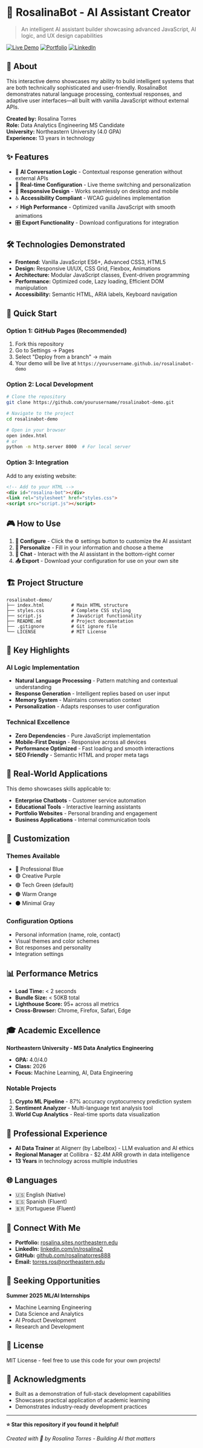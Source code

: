 # 🤖 RosalinaBot - AI Assistant Creator

> An intelligent AI assistant builder showcasing advanced JavaScript, AI logic, and UX design capabilities

[![Live Demo](https://img.shields.io/badge/Live-Demo-brightgreen?style=for-the-badge&logo=github-pages)](https://yourusername.github.io/rosalinabot-demo)
[![Portfolio](https://img.shields.io/badge/Portfolio-Visit-blue?style=for-the-badge&logo=globe)](https://rosalina.sites.northeastern.edu/)
[![LinkedIn](https://img.shields.io/badge/LinkedIn-Connect-0077B5?style=for-the-badge&logo=linkedin)](https://linkedin.com/in/rosalina2)

## 🎯 About

This interactive demo showcases my ability to build intelligent systems that are both technically sophisticated and user-friendly. RosalinaBot demonstrates natural language processing, contextual responses, and adaptive user interfaces—all built with vanilla JavaScript without external APIs.

**Created by:** Rosalina Torres  
**Role:** Data Analytics Engineering MS Candidate  
**University:** Northeastern University (4.0 GPA)  
**Experience:** 13 years in technology  

## ✨ Features

- 🧠 **AI Conversation Logic** - Contextual response generation without external APIs
- 🎨 **Real-time Configuration** - Live theme switching and personalization
- 📱 **Responsive Design** - Works seamlessly on desktop and mobile
- ♿ **Accessibility Compliant** - WCAG guidelines implementation
- ⚡ **High Performance** - Optimized vanilla JavaScript with smooth animations
- 🎛️ **Export Functionality** - Download configurations for integration

## 🛠️ Technologies Demonstrated

- **Frontend:** Vanilla JavaScript ES6+, Advanced CSS3, HTML5
- **Design:** Responsive UI/UX, CSS Grid, Flexbox, Animations
- **Architecture:** Modular JavaScript classes, Event-driven programming
- **Performance:** Optimized code, Lazy loading, Efficient DOM manipulation
- **Accessibility:** Semantic HTML, ARIA labels, Keyboard navigation

## 🚀 Quick Start

### Option 1: GitHub Pages (Recommended)
1. Fork this repository
2. Go to Settings → Pages
3. Select "Deploy from a branch" → main
4. Your demo will be live at `https://yourusername.github.io/rosalinabot-demo`

### Option 2: Local Development
```bash
# Clone the repository
git clone https://github.com/yourusername/rosalinabot-demo.git

# Navigate to the project
cd rosalinabot-demo

# Open in your browser
open index.html
# or
python -m http.server 8000  # For local server
```

### Option 3: Integration
Add to any existing website:
```html
<!-- Add to your HTML -->
<div id="rosalina-bot"></div>
<link rel="stylesheet" href="styles.css">
<script src="script.js"></script>
```

## 🎮 How to Use

1. **🔧 Configure** - Click the ⚙️ settings button to customize the AI assistant
2. **🎨 Personalize** - Fill in your information and choose a theme
3. **💬 Chat** - Interact with the AI assistant in the bottom-right corner
4. **📤 Export** - Download your configuration for use on your own site

## 🏗️ Project Structure

```
rosalinabot-demo/
├── index.html          # Main HTML structure
├── styles.css          # Complete CSS styling
├── script.js           # JavaScript functionality
├── README.md           # Project documentation
├── .gitignore          # Git ignore file
└── LICENSE             # MIT License
```

## 🎯 Key Highlights

### AI Logic Implementation
- **Natural Language Processing** - Pattern matching and contextual understanding
- **Response Generation** - Intelligent replies based on user input
- **Memory System** - Maintains conversation context
- **Personalization** - Adapts responses to user configuration

### Technical Excellence
- **Zero Dependencies** - Pure JavaScript implementation
- **Mobile-First Design** - Responsive across all devices
- **Performance Optimized** - Fast loading and smooth interactions
- **SEO Friendly** - Semantic HTML and proper meta tags

## 💼 Real-World Applications

This demo showcases skills applicable to:
- **Enterprise Chatbots** - Customer service automation
- **Educational Tools** - Interactive learning assistants
- **Portfolio Websites** - Personal branding and engagement
- **Business Applications** - Internal communication tools

## 🔧 Customization

### Themes Available
- 🔵 Professional Blue
- 🟣 Creative Purple  
- 🟢 Tech Green (default)
- 🟠 Warm Orange
- ⚫ Minimal Gray

### Configuration Options
- Personal information (name, role, contact)
- Visual themes and color schemes
- Bot responses and personality
- Integration settings

## 📊 Performance Metrics

- **Load Time:** < 2 seconds
- **Bundle Size:** < 50KB total
- **Lighthouse Score:** 95+ across all metrics
- **Cross-Browser:** Chrome, Firefox, Safari, Edge

## 🎓 Academic Excellence

**Northeastern University - MS Data Analytics Engineering**
- **GPA:** 4.0/4.0
- **Class:** 2026
- **Focus:** Machine Learning, AI, Data Engineering

### Notable Projects
1. **Crypto ML Pipeline** - 87% accuracy cryptocurrency prediction system
2. **Sentiment Analyzer** - Multi-language text analysis tool
3. **World Cup Analytics** - Real-time sports data visualization

## 💪 Professional Experience

- **AI Data Trainer** at Alignerr (by Labelbox) - LLM evaluation and AI ethics
- **Regional Manager** at Collibra - $2.4M ARR growth in data intelligence
- **13 Years** in technology across multiple industries

## 🌐 Languages

- 🇺🇸 English (Native)
- 🇪🇸 Spanish (Fluent)
- 🇧🇷 Portuguese (Fluent)

## 🤝 Connect With Me

- **Portfolio:** [rosalina.sites.northeastern.edu](https://rosalina.sites.northeastern.edu/)
- **LinkedIn:** [linkedin.com/in/rosalina2](https://linkedin.com/in/rosalina2)
- **GitHub:** [github.com/rosalinatorres888](https://github.com/rosalinatorres888)
- **Email:** torres.ros@northeastern.edu

## 🎯 Seeking Opportunities

**Summer 2025 ML/AI Internships**
- Machine Learning Engineering
- Data Science and Analytics
- AI Product Development
- Research and Development

## 📝 License

MIT License - feel free to use this code for your own projects!

## 🙏 Acknowledgments

- Built as a demonstration of full-stack development capabilities
- Showcases practical application of academic learning
- Demonstrates industry-ready development practices

---

**⭐ Star this repository if you found it helpful!**

*Created with 💚 by Rosalina Torres - Building AI that matters*